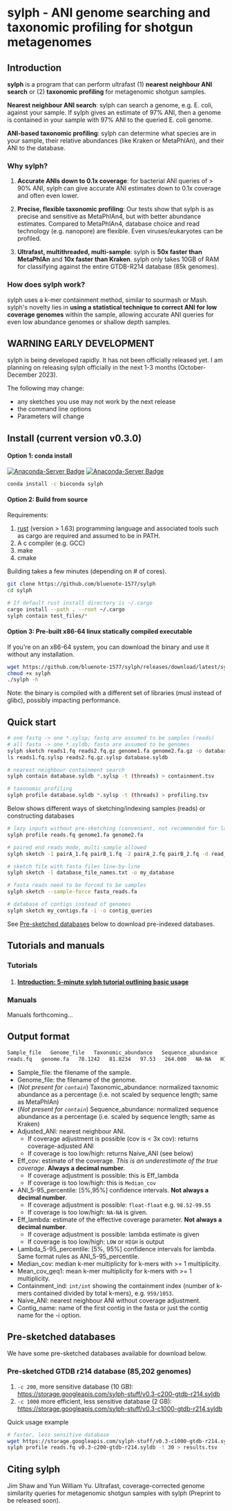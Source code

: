 # sylph -  ANI genome searching and taxonomic profiling for shotgun metagenomes 

## Introduction

**sylph** is a program that can perform ultrafast (1) **nearest neighbour ANI search** or (2) **taxonomic profiling** for metagenomic shotgun samples. 

**Nearest neighbour ANI search**: sylph can search a genome, e.g. E. coli, against your sample. If sylph gives an estimate of 97% ANI, then a genome is contained in your sample with 97% ANI to the queried E. coli genome. 

**ANI-based taxonomic profiling**: sylph can determine what species are in your sample, their relative abundances (like Kraken or MetaPhlAn), and their ANI to the database.

### Why sylph?

1. **Accurate ANIs down to 0.1x coverage**: for bacterial ANI queries of > 90% ANI, sylph can give accurate ANI estimates down to 0.1x coverage and often even lower.

2. **Precise, flexible taxonomic profiling**: Our tests show that sylph is as precise and sensitive as MetaPhlAn4, but with better abundance estimates. Compared to MetaPhlAn4, database choice and read technology (e.g. nanopore) are flexible. Even viruses/eukaryotes can be profiled.  

3. **Ultrafast, multithreaded, multi-sample**: sylph is **50x faster than MetaPhlAn** and **10x faster than Kraken**. sylph only takes 10GB of RAM for classifying against the entire GTDB-R214 database (85k genomes). 

### How does sylph work?

sylph uses a k-mer containment method, similar to sourmash or Mash. sylph's novelty lies in **using a statistical technique to correct ANI for low coverage genomes** within the sample, allowing accurate ANI queries for even low abundance genomes or shallow depth samples.

## WARNING EARLY DEVELOPMENT

sylph is being developed rapidly. It has not been officially released yet. I am planning on releasing sylph officially in the next 1-3 months (October-December 2023).  

The following may change:
   - any sketches you use may not work by the next release
   - the command line options
   - Parameters will change 

##  Install (current version v0.3.0)

#### Option 1: conda install 
[![Anaconda-Server Badge](https://anaconda.org/bioconda/sylph/badges/version.svg)](https://anaconda.org/bioconda/sylph)
[![Anaconda-Server Badge](https://anaconda.org/bioconda/sylph/badges/latest_release_date.svg)](https://anaconda.org/bioconda/sylph)

```sh
conda install -c bioconda sylph
```

#### Option 2: Build from source

Requirements:
1. [rust](https://www.rust-lang.org/tools/install) (version > 1.63) programming language and associated tools such as cargo are required and assumed to be in PATH.
2. A c compiler (e.g. GCC)
3. make
4. cmake

Building takes a few minutes (depending on # of cores).

```sh
git clone https://github.com/bluenote-1577/sylph
cd sylph

# If default rust install directory is ~/.cargo
cargo install --path . --root ~/.cargo
sylph contain test_files/*
```
#### Option 3: Pre-built x86-64 linux statically compiled executable

If you're on an x86-64 system, you can download the binary and use it without any installation. 

```sh
wget https://github.com/bluenote-1577/sylph/releases/download/latest/sylph
chmod +x sylph
./sylph -h
```

Note: the binary is compiled with a different set of libraries (musl instead of glibc), possibly impacting performance. 

## Quick start

```sh
# one fastq -> one *.sylsp; fastq are assumed to be samples (reads)
# all fasta -> one *.syldb; fasta are assumed to be genomes
sylph sketch reads1.fq reads2.fq.gz genome1.fa genome2.fa.gz -o database
ls reads1.fq.sylsp reads2.fq.gz.sylsp database.syldb

# nearest neighbour containment search 
sylph contain database.syldb *.sylsp -t (threads) > containment.tsv

# taxonomic profiling 
sylph profile database.syldb *.sylsp -t (threads) > profiling.tsv
```

Below shows different ways of sketching/indexing samples (reads) or constructing databases

```sh
# lazy inputs without pre-sketching (convenient, not recommended for large files)
sylph profile reads.fq genome1.fa genome2.fa

# paired end reads mode, multi-sample allowed
sylph sketch -1 pairA_1.fq pairB_1.fq -2 pairA_2.fq pairB_2.fq -d read_sketches

# sketch file with fasta files line-by-line
sylph sketch -l database_file_names.txt -o my_database

# fasta reads need to be forced to be samples
sylph sketch --sample-force fasta_reads.fa

# database of contigs instead of genomes
sylph sketch my_contigs.fa -i -o contig_queries

```

See [Pre-sketched databases](#pre-databases) below to download pre-indexed databases. 

## Tutorials and manuals

### Tutorials

1. #### [Introduction: 5-minute sylph tutorial outlining basic usage](https://github.com/bluenote-1577/sylph/wiki/5%E2%80%90minute-sylph-tutorial)

### Manuals

Manuals forthcoming...

## Output format

```sh
Sample_file   Genome_file   Taxonomic_abundance   Sequence_abundance   Adjusted_ANI   Eff_cov   ANI_5-95_percentile   Eff_lambda   Lambda_5-95_percentile   Median_cov   Mean_cov_geq1   Containment_ind   Naive_ANI   Contig_name
reads.fq   genome.fa   78.1242   81.8234   97.53   264.000   NA-NA   HIGH   NA-NA   264   264.143   10281/22299   97.53   NC_016901.1 Shewanella baltica OS678, complete genome
```

- Sample_file: the filename of the sample.
- Genome_file: the filename of the genome.
- (*Not present for `contain`*) Taxonomic_abundance: normalized taxnomic abundance as a percentage (i.e. not scaled by sequence length; same as MetaPhlAn)
- (*Not present for `contain`*) Sequence_abundance: normalized sequence abundance as a percentage (i.e. scaled by sequence length; same as Kraken)
- Adjusted_ANI: nearest neighbour ANI.
    * If coverage adjustment is possible (cov is < 3x cov): returns coverage-adjusted ANI
    * If coverage is too low/high: returns Naive_ANI (see below)
- Eff_cov: estimate of the coverage. *This is an underestimate of the true coverage*. **Always a decimal number.** 
    * If coverage adjustment is possible: this is Eff_lambda
    * If coverage is too low/high: this is `Median_cov`
- ANI_5-95_percentile: [5%,95%] confidence intervals. **Not always a decimal number**.
   * If coverage adjustment is possible: `float-float` e.g. `98.52-99.55`
   * If coverage is too low/high: `NA-NA` is given. 
- Eff_lambda: estimate of the effective coverage parameter. **Not always a decimal number**. 
    * If coverage adjustment is possible: lambda estimate is given
    * If coverage is too low/high: `LOW` or `HIGH` is output
- Lambda_5-95_percentile: [5%, 95%] confidence intervals for lambda. Same format rules as ANI_5-95_percentile.
- Median_cov: median k-mer multiplicity for k-mers with >= 1 multiplicity.
- Mean_cov_geq1: mean k-mer multiplicity for k-mers with >= 1 multiplicity.
- Containment_ind: `int/int` showing the containment index (number of k-mers contained divided by total k-mers), e.g. `959/1053`.
- Naive_ANI: nearest neighbour ANI without coverage adjustment.
- Contig_name: name of the first contig in the fasta or just the contig name for the -i option.

<a name="pre-databases"></a>
## Pre-sketched databases

We have some pre-sketched databases available for download below. 

### Pre-sketched GTDB r214 database (85,202 genomes)

1. `-c 200`, more sensitive database (10 GB): https://storage.googleapis.com/sylph-stuff/v0.3-c200-gtdb-r214.syldb
3. `-c 1000` more efficient, less sensitive database (2 GB): https://storage.googleapis.com/sylph-stuff/v0.3-c1000-gtdb-r214.syldb

Quick usage example

```sh
# faster, less sensitive database
wget https://storage.googleapis.com/sylph-stuff/v0.3-c1000-gtdb-r214.syldb
sylph profile reads.fq v0.3-c200-gtdb-r214.syldb -t 30 > results.tsv
```

## Citing sylph

Jim Shaw and Yun William Yu. Ultrafast, coverage-corrected genome similarity queries for metagenomic shotgun samples with sylph (Preprint to be released soon). 

